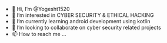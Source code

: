 - 👋 Hi, I’m @Yogesht1520
- 👀 I’m interested in CYBER SECURITY & ETHICAL HACKING
- 🌱 I’m currently learning android development using kotlin
- 💞️ I’m looking to collaborate on cyber security related projects
- 📫 How to reach me ...

<!---
Yogesht1520/Yogesht1520 is a ✨ special ✨ repository because its `README.md` (this file) appears on your GitHub profile.
You can click the Preview link to take a look at your changes.
--->

